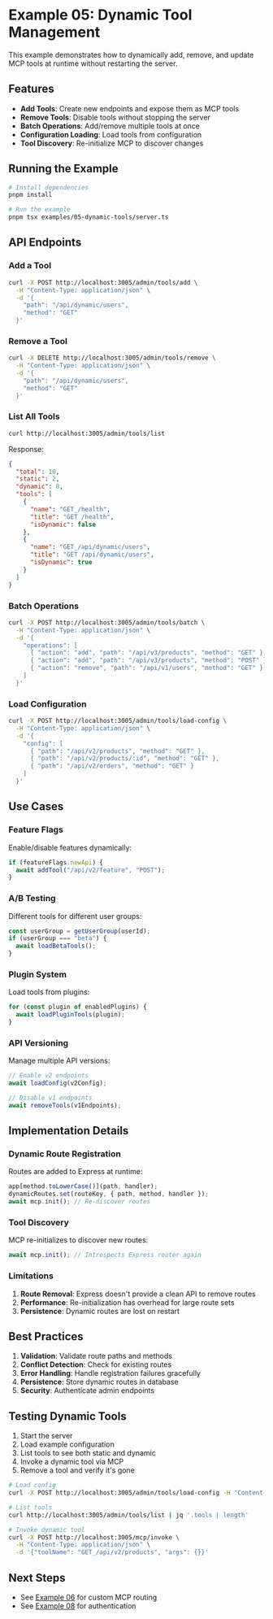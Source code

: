 # Example 05: Dynamic Tool Management

This example demonstrates how to dynamically add, remove, and update MCP tools at runtime without restarting the server.

## Features

- **Add Tools**: Create new endpoints and expose them as MCP tools
- **Remove Tools**: Disable tools without stopping the server
- **Batch Operations**: Add/remove multiple tools at once
- **Configuration Loading**: Load tools from configuration
- **Tool Discovery**: Re-initialize MCP to discover changes

## Running the Example

```bash
# Install dependencies
pnpm install

# Run the example
pnpm tsx examples/05-dynamic-tools/server.ts
```

## API Endpoints

### Add a Tool

```bash
curl -X POST http://localhost:3005/admin/tools/add \
  -H "Content-Type: application/json" \
  -d '{
    "path": "/api/dynamic/users",
    "method": "GET"
  }'
```

### Remove a Tool

```bash
curl -X DELETE http://localhost:3005/admin/tools/remove \
  -H "Content-Type: application/json" \
  -d '{
    "path": "/api/dynamic/users",
    "method": "GET"
  }'
```

### List All Tools

```bash
curl http://localhost:3005/admin/tools/list
```

Response:
```json
{
  "total": 10,
  "static": 2,
  "dynamic": 8,
  "tools": [
    {
      "name": "GET_/health",
      "title": "GET /health",
      "isDynamic": false
    },
    {
      "name": "GET_/api/dynamic/users",
      "title": "GET /api/dynamic/users",
      "isDynamic": true
    }
  ]
}
```

### Batch Operations

```bash
curl -X POST http://localhost:3005/admin/tools/batch \
  -H "Content-Type: application/json" \
  -d '{
    "operations": [
      { "action": "add", "path": "/api/v3/products", "method": "GET" },
      { "action": "add", "path": "/api/v3/products", "method": "POST" },
      { "action": "remove", "path": "/api/v1/users", "method": "GET" }
    ]
  }'
```

### Load Configuration

```bash
curl -X POST http://localhost:3005/admin/tools/load-config \
  -H "Content-Type: application/json" \
  -d '{
    "config": [
      { "path": "/api/v2/products", "method": "GET" },
      { "path": "/api/v2/products/:id", "method": "GET" },
      { "path": "/api/v2/orders", "method": "GET" }
    ]
  }'
```

## Use Cases

### Feature Flags

Enable/disable features dynamically:
```javascript
if (featureFlags.newApi) {
  await addTool("/api/v2/feature", "POST");
}
```

### A/B Testing

Different tools for different user groups:
```javascript
const userGroup = getUserGroup(userId);
if (userGroup === "beta") {
  await loadBetaTools();
}
```

### Plugin System

Load tools from plugins:
```javascript
for (const plugin of enabledPlugins) {
  await loadPluginTools(plugin);
}
```

### API Versioning

Manage multiple API versions:
```javascript
// Enable v2 endpoints
await loadConfig(v2Config);

// Disable v1 endpoints
await removeTools(v1Endpoints);
```

## Implementation Details

### Dynamic Route Registration

Routes are added to Express at runtime:
```typescript
app[method.toLowerCase()](path, handler);
dynamicRoutes.set(routeKey, { path, method, handler });
await mcp.init(); // Re-discover routes
```

### Tool Discovery

MCP re-initializes to discover new routes:
```typescript
await mcp.init(); // Introspects Express router again
```

### Limitations

1. **Route Removal**: Express doesn't provide a clean API to remove routes
2. **Performance**: Re-initialization has overhead for large route sets
3. **Persistence**: Dynamic routes are lost on restart

## Best Practices

1. **Validation**: Validate route paths and methods
2. **Conflict Detection**: Check for existing routes
3. **Error Handling**: Handle registration failures gracefully
4. **Persistence**: Store dynamic routes in database
5. **Security**: Authenticate admin endpoints

## Testing Dynamic Tools

1. Start the server
2. Load example configuration
3. List tools to see both static and dynamic
4. Invoke a dynamic tool via MCP
5. Remove a tool and verify it's gone

```bash
# Load config
curl -X POST http://localhost:3005/admin/tools/load-config -H "Content-Type: application/json" -d '{}'

# List tools
curl http://localhost:3005/admin/tools/list | jq '.tools | length'

# Invoke dynamic tool
curl -X POST http://localhost:3005/mcp/invoke \
  -H "Content-Type: application/json" \
  -d '{"toolName": "GET_/api/v2/products", "args": {}}'
```

## Next Steps

- See [Example 06](../06-custom-router) for custom MCP routing
- See [Example 08](../08-auth-token) for authentication
